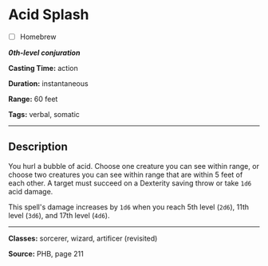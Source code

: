 # Acid Splash

- [ ] Homebrew

***0th-level conjuration***

**Casting Time:** action

**Duration:** instantaneous

**Range:** 60 feet

**Tags:** verbal, somatic

---

## Description
You hurl a bubble of acid. Choose one creature you can see within range, or choose two creatures you can see within range that are within 5 feet of each other. A target must succeed on a Dexterity saving throw or take `1d6` acid damage.

This spell's damage increases by `1d6` when you reach 5th level (`2d6`), 11th level (`3d6`), and 17th level (`4d6`).

---

**Classes:** sorcerer, wizard, artificer (revisited)

**Source:** PHB, page 211
